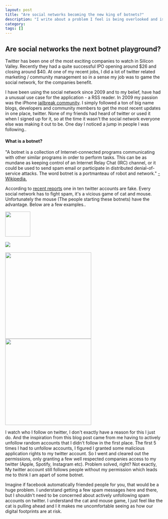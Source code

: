 ```yaml
---
layout: post
title: "Are social networks becoming the new king of botnets?"
description: "I write about a problem I feel is being overlooked and is growing"
category: 
tags: []
---
```

<!-- Title -->
<h2>Are social networks the next botnet playground?</h2>
<!-- First Paragraph -->
<p>	Twitter has been one of the most exciting companies to watch in Silicon Valley. Recently they had a quite successful IPO opening around $26 and closing around $40. At one of my recent jobs, I did a lot of twitter related marketing / community management so in a sense my job was to game the social network, for the companies benefit.</p>

<p>	I have been using the social network since 2009 and to my belief, have had a unusual use case for the application - a RSS reader. In 2009 my passion was the iPhone <a href="http://en.wikipedia.org/wiki/IOS_jailbreaking#Use_of_third-party_apps">jailbreak community</a>. I simply followed a ton of big name blogs, developers and community members to get the most recent updates in one place, twitter. None of my friends had heard of twitter or used it when I signed up for it, so at the time it wasn't the social network everyone else was making it out to be. One day I noticed a jump in people I was following..</p>

<h4>What is a botnet?</h4>
<p class="italics">	"A botnet is a collection of Internet-connected programs communicating with other similar programs in order to perform tasks. This can be as mundane as keeping control of an Internet Relay Chat (IRC) channel, or it could be used to send spam email or participate in distributed denial-of-service attacks. The word botnet is a portmanteau of robot and network." <a href="http://en.wikipedia.org/wiki/Botnet">- Wikipedia.</a></p>

<p>	According to <a href="http://www.nbcnews.com/technology/1-10-twitter-accounts-fake-say-researchers-2D11655362">recent reports</a> one in ten twitter accounts are fake. Every social network has to fight spam, it's a vicious game of cat and mouse. Unfortunately the mouse (The people starting these botnets) have the advantage. Below are a few examples..</p> 

<div>
	<img class="blogpostpicture" style="height:80px;" src="../../../images/SpamPost/twitter.png">
	<br />
	<br />
	<img class="blogpostpicture" style="height:320pxpx;" src="../../../images/SpamPost/twitter2.png">
	<br />
	<br />
	<img class="blogpostpicturehalf" style="height:275px;" src="../../../images/SpamPost/facebook.png">
	<img class="blogpostpicturehalf" style="height:275px;" src="../../../images/SpamPost/facebook2.png">
</div>

<p>	I watch who I follow on twitter, I don't exactly have a reason for this I just do. And the inspiration from this blog post came from me having to actively unfollow random accounts that I didn't follow in the first place. The first 5 times I had to unfollow accounts, I figured I granted some malicious application rights to my twitter account. So I went and cleared out the permissions, only granting a few well respected companies access to my twitter (Apple, Spotify, Instagram etc). Problem solved, right? Not exactly, My twitter account still follows people without my permission which leads me to think I am apart of some botnet.</p>

<p>	Imagine if facebook automatically friended people for you, that would be a huge problem. I understand getting a few spam messages here and there, but I shouldn't need to be concerned about actively unfollowing spam accounts on twitter. I understand the cat and mouse game, I just feel like the cat is pulling ahead and I it makes me uncomfortable seeing as how our digital footprints are at risk.</p>